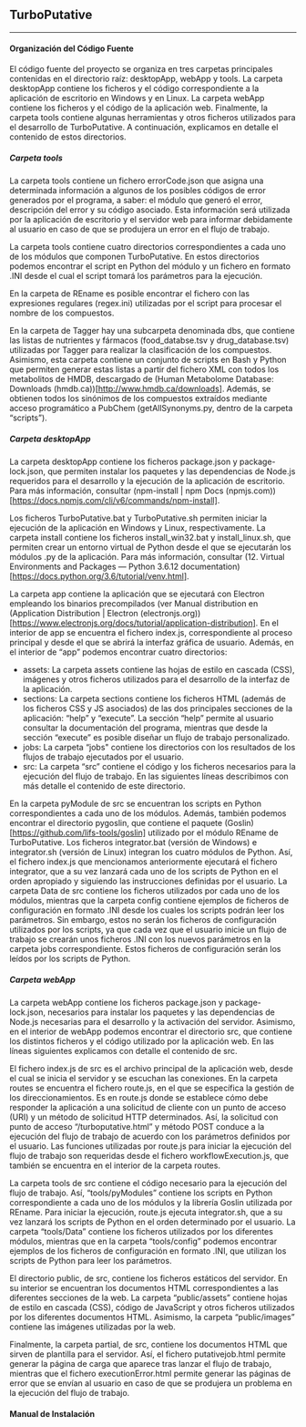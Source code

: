 ## TurboPutative
---

#### Organización del Código Fuente

El código fuente del proyecto se organiza en tres carpetas principales contenidas en el directorio raíz: desktopApp, webApp y tools. La carpeta desktopApp contiene los ficheros y el código correspondiente a la aplicación de escritorio en Windows y en Linux. La carpeta webApp contiene los ficheros y el código de la aplicación web. Finalmente, la carpeta tools contiene algunas herramientas y otros ficheros utilizados para el desarrollo de TurboPutative. A continuación, explicamos en detalle el contenido de estos directorios.


##### Carpeta tools

La carpeta tools contiene un fichero errorCode.json que asigna una determinada información a algunos de los posibles códigos de error generados por el programa, a saber: el módulo que generó el error, descripción del error y su código asociado. Esta información será utilizada por la aplicación de escritorio y el servidor web para informar debidamente al usuario en caso de que se produjera un error en el flujo de trabajo. 

La carpeta tools contiene cuatro directorios correspondientes a cada uno de los módulos que componen TurboPutative. En estos directorios podemos encontrar el script en Python del módulo y un fichero en formato .INI desde el cual el script tomará los parámetros para la ejecución. 

En la carpeta de REname es posible encontrar el fichero con las expresiones regulares (regex.ini) utilizadas por el script para procesar el nombre de los compuestos.

En la carpeta de Tagger hay una subcarpeta denominada dbs, que contiene las listas de nutrientes y fármacos (food_databse.tsv y drug_database.tsv) utilizadas por Tagger para realizar la clasificación de los compuestos. Asimismo, esta carpeta contiene un conjunto de scripts en Bash y Python que permiten generar estas listas a partir del fichero XML con todos los metabolitos de HMDB, descargado de (Human Metabolome Database: Downloads (hmdb.ca))[http://www.hmdb.ca/downloads]. Además, se obtienen todos los sinónimos de los compuestos extraídos mediante acceso programático a PubChem (getAllSynonyms.py, dentro de la carpeta “scripts”).


##### Carpeta desktopApp

La carpeta desktopApp contiene los ficheros package.json y package-lock.json, que permiten instalar los paquetes y las dependencias de Node.js requeridos para el desarrollo y la ejecución de la aplicación de escritorio. Para más información, consultar (npm-install | npm Docs (npmjs.com))[https://docs.npmjs.com/cli/v6/commands/npm-install]. 

Los ficheros TurboPutative.bat y TurboPutative.sh permiten iniciar la ejecución de la aplicación en Windows y Linux, respectivamente. La carpeta install contiene los ficheros install_win32.bat y install_linux.sh, que permiten crear un entorno virtual de Python desde el que se ejecutarán los módulos .py de la aplicación. Para más información, consultar (12. Virtual Environments and Packages — Python 3.6.12 documentation)[https://docs.python.org/3.6/tutorial/venv.html]. 

La carpeta app contiene la aplicación que se ejecutará con Electron empleando los binarios precompilados (ver Manual distribution en (Application Distribution | Electron (electronjs.org))[https://www.electronjs.org/docs/tutorial/application-distribution]. En el interior de app se encuentra el fichero index.js, correspondiente al proceso principal y desde el que se abrirá la interfaz gráfica de usuario. Además, en el interior de “app” podemos encontrar cuatro directorios: 

-	assets: La carpeta assets contiene las hojas de estilo en cascada (CSS), imágenes y otros ficheros utilizados para el desarrollo de la interfaz de la aplicación. 
-	sections: La carpeta sections contiene los ficheros HTML (además de los ficheros CSS y JS asociados) de las dos principales secciones de la aplicación: “help” y “execute”. La sección “help” permite al usuario consultar la documentación del programa, mientras que desde la sección “execute” es posible diseñar un flujo de trabajo personalizado. 
-	jobs: La carpeta “jobs" contiene los directorios con los resultados de los flujos de trabajo ejecutados por el usuario. 
-	src: La carpeta “src” contiene el código y los ficheros necesarios para la ejecución del flujo de trabajo. En las siguientes líneas describimos con más detalle el contenido de este directorio.

En la carpeta pyModule de src se encuentran los scripts en Python correspondientes a cada uno de los módulos. Además, también podemos encontrar el directorio pygoslin, que contiene el paquete (Goslin)[https://github.com/lifs-tools/goslin] utilizado por el módulo REname de TurboPutative. Los ficheros integrator.bat (versión de Windows) e integrator.sh (versión de Linux) integran los cuatro módulos de Python. Así, el fichero index.js que mencionamos anteriormente ejecutará el fichero integrator, que a su vez lanzará cada uno de los scripts de Python en el orden apropiado y siguiendo las instrucciones definidas por el usuario. La carpeta Data de src contiene los ficheros utilizados por cada uno de los módulos, mientras que la carpeta config contiene ejemplos de ficheros de configuración en formato .INI desde los cuales los scripts podrán leer los parámetros. Sin embargo, estos no serán los ficheros de configuración utilizados por los scripts, ya que cada vez que el usuario inicie un flujo de trabajo se crearán unos ficheros .INI con los nuevos parámetros en la carpeta jobs correspondiente. Estos ficheros de configuración serán los leídos por los scripts de Python.


##### Carpeta webApp

La carpeta webApp contiene los ficheros package.json y package-lock.json, necesarios para instalar los paquetes y las dependencias de Node.js necesarias para el desarrollo y la activación del servidor. Asimismo, en el interior de webApp podemos encontrar el directorio src, que contiene los distintos ficheros y el código utilizado por la aplicación web. En las líneas siguientes explicamos con detalle el contenido de src.

El fichero index.js de src es el archivo principal de la aplicación web, desde el cual se inicia el servidor y se escuchan las conexiones. En la carpeta routes se encuentra el fichero route.js, en el que se específica la gestión de los direccionamientos. Es en route.js donde se establece cómo debe responder la aplicación a una solicitud de cliente con un punto de acceso (URI) y un método de solicitud HTTP determinados. Así, la solicitud con punto de acceso “/turboputative.html” y método POST conduce a la ejecución del flujo de trabajo de acuerdo con los parámetros definidos por el usuario. Las funciones utilizadas por route.js para iniciar la ejecución del flujo de trabajo son requeridas desde el fichero workflowExecution.js, que también se encuentra en el interior de la carpeta routes.

La carpeta tools de src contiene el código necesario para la ejecución del flujo de trabajo. Así, “tools/pyModules” contiene los scripts en Python correspondiente a cada uno de los módulos y la librería Goslin utilizada por REname. Para iniciar la ejecución, route.js ejecuta integrator.sh, que a su vez lanzará los scripts de Python en el orden determinado por el usuario. La carpeta “tools/Data” contiene los ficheros utilizados por los diferentes módulos, mientras que en la carpeta “tools/config” podemos encontrar ejemplos de los ficheros de configuración en formato .INI, que utilizan los scripts de Python para leer los parámetros.

El directorio public, de src, contiene los ficheros estáticos del servidor. En su interior se encuentran los documentos HTML correspondientes a las diferentes secciones de la web. La carpeta “public/assets” contiene hojas de estilo en cascada (CSS), código de JavaScript y otros ficheros utilizados por los diferentes documentos HTML. Asimismo, la carpeta “public/images” contiene las imágenes utilizadas por la web.

Finalmente, la carpeta partial, de src, contiene los documentos HTML que sirven de plantilla para el servidor. Así, el fichero putativejob.html permite generar la página de carga que aparece tras lanzar el flujo de trabajo, mientras que el fichero executionError.html permite generar las páginas de error que se envían al usuario en caso de que se produjera un problema en la ejecución del flujo de trabajo. 



#### Manual de Instalación



